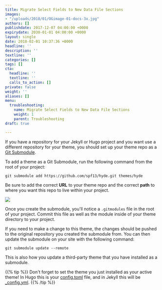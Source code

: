 ```yaml
---
title: Migrate Select Fields to New Data File Sections
images:
- "/uploads/2018/01/OGimage-01-docs-3x.jpg"
authors: []
publishdate: 2017-12-07 04:00:00 +0000
expirydate: 2030-01-01 04:00:00 +0000
layout: single
date: 2018-02-01 10:37:36 +0000
headline: ''
description: ''
textline: ''
categories: []
tags: []
cta:
  headline: ''
  textline: ''
  calls_to_action: []
private: false
weight: ''
aliases: []
menu:
  troubleshooting:
    name: Migrate Select Fields to New Data File Sections
    weight: 1
    parent: Troubleshooting
draft: true

---
```

If you have a repository for your Jekyll or Hugo project and you want use a different repository for your theme, you should set up your theme repo as a [Git Submodule](https://git-scm.com/book/en/v2/Git-Tools-Submodules).

To add a theme as a Git Submodule, run the following command from the root of your project:

    git submodule add https://github.com/spf13/hyde.git themes/hyde

Be sure to add the correct **URL** to your theme repo and the correct **path** to where you want this repo to live within your project.

![](/uploads/2018/02/submodules-1.png)

Once you create the submodule, you'll notice a `.gitmodules` file in the root of your project. Commit this file as well as the module inside of your theme directory to your project.

If you need to make a change to this theme, the changes should be pushed to the original repository you created the submodule from. You can then update the submodule on your site with the following command:

```
git submodule update --remote
```

This is also how you update a third-party theme that you have installed as a submodule.

{{% tip %}}
Don't forget to set the theme you just installed as your active theme! In Hugo this is your [config.toml](https://gohugo.io/themes/installing-and-using-themes/#config-file) file, and in Jekyll this will be [_config.yml](https://help.github.com/articles/adding-a-jekyll-theme-to-your-github-pages-site/#adding-a-jekyll-theme-in-your-sites-_configyml-file).
{{% /tip %}}